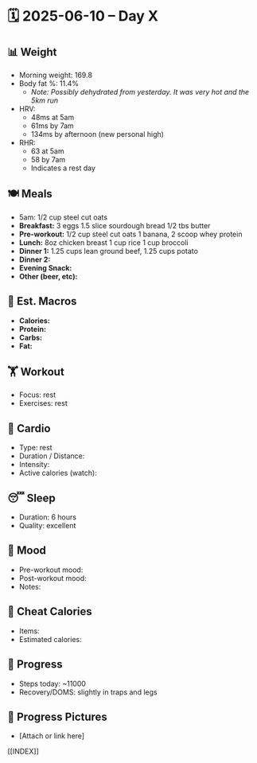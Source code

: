 # 🗓️ 2025-06-10 – Day X

## 📊 Weight
- Morning weight: 169.8
- Body fat %: 11.4%
	- *Note: Possibly dehydrated from yesterday. It was very hot and the 5km run*
- HRV: 
	- 48ms at 5am 
	- 61ms by 7am
	- 134ms by afternoon (new personal high)
- RHR: 
	- 63 at 5am 
	- 58 by 7am
	- Indicates a rest day

## 🍽️ Meals
- 5am: 1/2 cup steel cut oats
- **Breakfast:** 3 eggs 1.5 slice sourdough bread 1/2 tbs butter
- **Pre-workout:**  1/2 cup steel cut oats 1 banana, 2 scoop whey protein
- **Lunch:**  8oz chicken breast 1 cup rice 1 cup broccoli
- **Dinner 1:**  1.25 cups lean ground beef, 1.25 cups potato
- **Dinner 2:**  
- **Evening Snack:**  
- **Other (beer, etc):**  

## 🧮 Est. Macros
- **Calories:**   
- **Protein:**  
- **Carbs:**  
- **Fat:**  

## 🏋️ Workout
- Focus: rest
- Exercises:  rest

## 🏃 Cardio
- Type:  rest
- Duration / Distance:  
- Intensity:  
- Active calories (watch):  

## 😴 Sleep
- Duration:  6 hours
- Quality:  excellent

## 🧠 Mood
- Pre-workout mood:  
- Post-workout mood:  
- Notes:  

## 🍫 Cheat Calories
- Items:  
- Estimated calories:  

## 🧍 Progress
- Steps today:  ~11000
- Recovery/DOMS:  slightly in traps and legs

## 📸 Progress Pictures
- [Attach or link here]

[[INDEX]]
